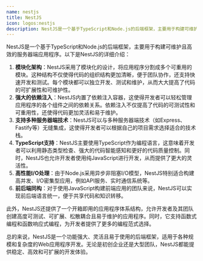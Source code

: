 ```yaml
---
name: nestjs
title: NestJS
icon: logos:nestjs
description: NestJS是一个基于TypeScript和Node.js的后端框架，主要用于构建可维护且高效的服务器端应用程序。功能强大、灵活且易于使用的后端框架，适用于各种规模和复杂度的Web应用程序开发。
---
```


NestJS是一个基于TypeScript和Node.js的后端框架，主要用于构建可维护且高效的服务器端应用程序。以下是NestJS的详细介绍：

1. **模块化架构**：NestJS采用了模块化的设计，将应用程序分割成多个可重用的模块。这种结构不仅使得代码的组织结构更加清晰，便于团队协作，还支持快速开发和测试。每个模块都可以独立开发、测试和维护，从而大大提高了代码的可扩展性和可维护性。
2. **强大的依赖注入**：NestJS内置了依赖注入容器，这使得开发者可以轻松管理应用程序的各个组件之间的依赖关系。依赖注入不仅提高了代码的可测试性和可重用性，还使得代码更加灵活和易于维护。
3. **支持多种服务器端技术**：NestJS可以与多种服务器端技术（如Express、Fastify等）无缝集成，这使得开发者可以根据自己的项目需求选择适合的技术栈。
4. **TypeScript支持**：NestJS主要使用TypeScript作为编程语言，这意味着开发者可以利用静态类型检查、强大的代码智能感知和更好的代码质量控制。同时，NestJS也允许开发者使用纯JavaScript进行开发，从而提供了更大的灵活性。
5. **高性能I/O处理**：由于Node.js采用异步非阻塞I/O模型，NestJS特别适合构建高并发、I/O密集型应用，例如API服务、实时通信系统等。
6. **前后端同构**：对于使用JavaScript构建前端应用的团队来说，NestJS可以实现前后端语言统一，便于共享代码和知识转移。

此外，NestJS还提供了一个开箱即用的应用程序体系结构，允许开发者及其团队创建高度可测试、可扩展、松散耦合且易于维护的应用程序。同时，它支持函数式编程和函数响应式编程，为开发者提供了更多的编程范式选择。

总的来说，NestJS是一个功能强大、灵活且易于使用的后端框架，适用于各种规模和复杂度的Web应用程序开发。无论是初创企业还是大型团队，NestJS都能提供稳定、高效和可扩展的开发体验。